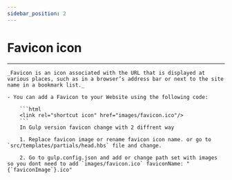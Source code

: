 ```yaml
---
sidebar_position: 2
---
```


# Favicon icon
<hr/>

<div className="mb-5"></div>

    _Favicon is an icon associated with the URL that is displayed at various places, such as in a browser’s address bar or next to the site name in a bookmark list._

    - You can add a Favicon to your Website using the following code:

        ```html
        <link rel="shortcut icon" href="images/favicon.ico"/>
        ```
        In Gulp version favicon change with 2 diffrent way

        1. Replace favicon image or rename favicon icon name. or go to `src/templates/partials/head.hbs` file and change.

        2. Go to gulp.config.json and add or change path set with images so you dont need to add `images/favicon.ico` faviconName: "{`faviconImage`}.ico"